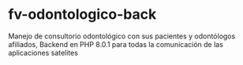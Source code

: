 # fv-odontologico-back
Manejo de consultorio odontológico con sus pacientes y odontólogos afiliados, Backend en PHP 8.0.1 para todas la comunicación de las aplicaciones satelites
